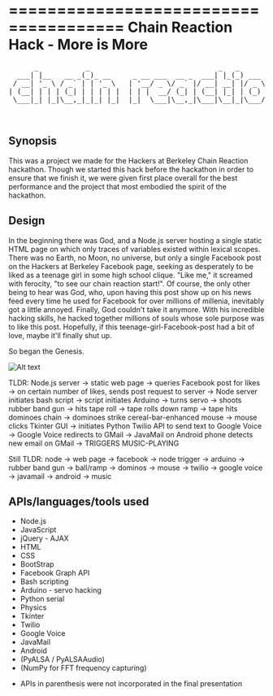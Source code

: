 ======================================
Chain Reaction Hack - More is More
======================================

<pre>
      _           _                              _   _             
  ___| |__   __ _(_)_ __     _ __ ___  __ _  ___| |_(_) ___  _ __  
 / __| '_ \ / _` | | '_ \   | '__/ _ \/ _` |/ __| __| |/ _ \| '_ \ 
| (__| | | | (_| | | | | |  | | |  __/ (_| | (__| |_| | (_) | | | |
 \___|_| |_|\__,_|_|_| |_|  |_|  \___|\__,_|\___|\__|_|\___/|_| |_|
                                                                   
 </pre>

Synopsis
-------------------------------------------

This was a project we made for the Hackers at Berkeley Chain Reaction
hackathon. Though we started this hack before the hackathon in order to
ensure that we finish it, we were given first place overall for the best
performance and the project that most embodied the spirit of the
hackathon.

Design
-------------------------------------------

In the beginning there was God, and a Node.js server hosting a single
static HTML page on which only traces of variables existed within lexical
scopes. There was no Earth, no Moon, no universe, but only a single
Facebook post on the Hackers at Berkeley Facebook page, seeking as
desperately to be liked as a teenage girl in some high school clique. "Like
me," it screamed with ferocity, "to see our chain reaction start!". Of
course, the only other being to hear was God, who, upon having this post
show up on his news feed every time he used for Facebook for over millions
of millenia, inevitably got a little annoyed. Finally, God couldn't take it
anymore. With his incredible hacking skills, he hacked together millions of
souls whose sole purpose was to like this post. Hopefully, if this
teenage-girl-Facebook-post had a bit of love, maybe it'll finally shut up.

So began the Genesis.

![Alt text](chain-reaction/photo.JPG "The Chain Reaction")


TLDR: Node.js server -> static web page -> queries Facebook post for likes
-> on certain number of likes, sends post request to server -> Node server
initiates bash script -> script initiates Arduino -> turns servo -> shoots
rubber band gun -> hits tape roll -> tape rolls down ramp -> tape hits
dominoes chain -> dominoes strike cereal-bar-enhanced mouse -> mouse clicks
Tkinter GUI -> initiates Python Twilio API to send text to Google Voice ->
Google Voice redirects to GMail -> JavaMail on Android phone detects new
email on GMail -> TRIGGERS MUSIC-PLAYING

Still TLDR: node -> web page -> facebook -> node trigger -> arduino ->
rubber band gun -> ball/ramp -> dominos -> mouse -> twilio -> google voice
-> javamail -> android -> music


APIs/languages/tools used
-------------------------------------------

- Node.js
- JavaScript
- jQuery - AJAX
- HTML
- CSS
- BootStrap
- Facebook Graph API
- Bash scripting
- Arduino - servo hacking
- Python serial
- Physics
- Tkinter
- Twilio
- Google Voice
- JavaMail
- Android
- (PyALSA / PyALSAAudio)
- (NumPy for FFT frequency capturing)

* APIs in parenthesis were not incorporated in the final presentation
